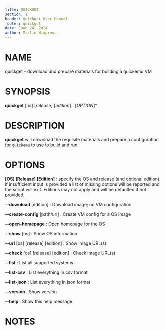 ```yaml
---
title: QUICKGET
section: 1
header: Quickget User Manual
footer: quickget
date: June 24, 2024
author: Martin Wimpress
---
```


# NAME

quickget - download and prepare materials for building a quickemu VM

# SYNOPSIS

**quickget** [*os*] [*release*] [*edition*] | [*OPTION*]*

# DESCRIPTION

**quickget** will download the requisite materials and prepare a configuration for `quickemu` to use to build and run

# OPTIONS

**[OS] [Release] [Edition]**
: specify the OS and release (and optional edition)
if insufficient input is provided a list of missing options will be reported and the script will exit.  Editions may not apply and will be defaulted if not provided.

**\-\-download** <os> <release> [edition]
: Download image; no VM configuration

**\-\-create-config** <os> [path/url]
: Create VM config for a OS image

**\-\-open-homepage** <os>
: Open homepage for the OS

**\-\-show** [os]
: Show OS information

**\-\-url** [os] [release] [edition]
: Show image URL(s)

**\-\-check** [os] [release] [edition]
: Check image URL(s)

**\-\-list**
: List all supported systems

**\-\-list-csv**
: List everything in csv format

**\-\-list-json**
: List everything in json format

**\-\-version**
: Show version

**\-\-help**
: Show this help message

# NOTES
